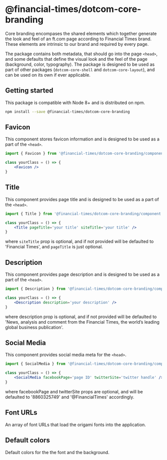 # @financial-times/dotcom-core-branding

Core branding encompases the shared elements which together generate the look and feel of an ft.com page according to Financial Times brand. These elements are intrinsic to our brand and required by every page.

The package contains both metadata, that should go into the page `<head>`, and some defaults that define the visual look and the feel of the page (background, color, typography).
The package is designed to be used as part of other packages (`dotcom-core-shell` and `dotcom-core-layout`), and can be used on its own if ever applicable.

## Getting started

This package is compatible with Node 8+ and is distributed on npm.

```sh
npm install --save @financial-times/dotcom-core-branding
```

## Favicon

This component stores favicon information and is designed to be used as a part of the `<head>`.

```jsx
import { Favicon } from '@financial-times/dotcom-core-branding/component'

class yourClass = () => {
    <Favicon />
}
```

## Title

This component provides page title and is designed to be used as a part of the `<head>`.

```jsx
import { Title } from '@financial-times/dotcom-core-branding/component'

class yourClass = () => {
    <Title pageTitle='your title' siteTitle='your title' />
}
```
where `siteTitle` prop is optional, and if not provided will be defaulted to 'Financial Times', and `pageTitle` is just optional.

## Description

This component provides page description and is designed to be used as a part of the `<head>`.

```jsx
import { Description } from '@financial-times/dotcom-core-branding/component'

class yourClass = () => {
    <Description description='your description' />
}
```
where description prop is optional, and if not provided will be defaulted to 'News, analysis and comment from the Financial Times, the worldʼs leading global business publication'.

## Social Media

This component provides social media meta for the `<head>`.

```jsx
import { SocialMedia } from '@financial-times/dotcom-core-branding/component'

class yourClass = () => {
    <SocialMedia facebookPage='page ID' twitterSite='twitter handle' />
}
```
where facebookPage and twitterSite props are optional, and will be defaulted to '8860325749' and '@FinancialTimes' accordingly.

## Font URLs

An array of font URLs that load the origami fonts into the application. 

## Default colors

Default colors for the the font and the background.

